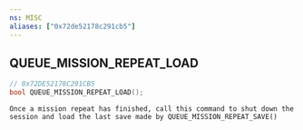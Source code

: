 ```yaml
---
ns: MISC
aliases: ["0x72de52178c291cb5"]
---
```

## QUEUE_MISSION_REPEAT_LOAD

```c
// 0x72DE52178C291CB5
bool QUEUE_MISSION_REPEAT_LOAD();
```

```
Once a mission repeat has finished, call this command to shut down the session and load the last save made by QUEUE_MISSION_REPEAT_SAVE()
```
